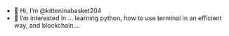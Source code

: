 - 👋 Hi, I’m @kitteninabasket204
- 👀 I’m interested in ... learning python, how to use terminal in an efficient way, and blockchain....




